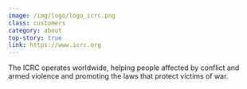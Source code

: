 ```yaml
---
image: /img/logo/logo_icrc.png
class: customers
category: about
top-story: true
link: https://www.icrc.org
---
```


The ICRC operates worldwide, helping people affected by conflict and armed violence and promoting the laws that protect victims of war.